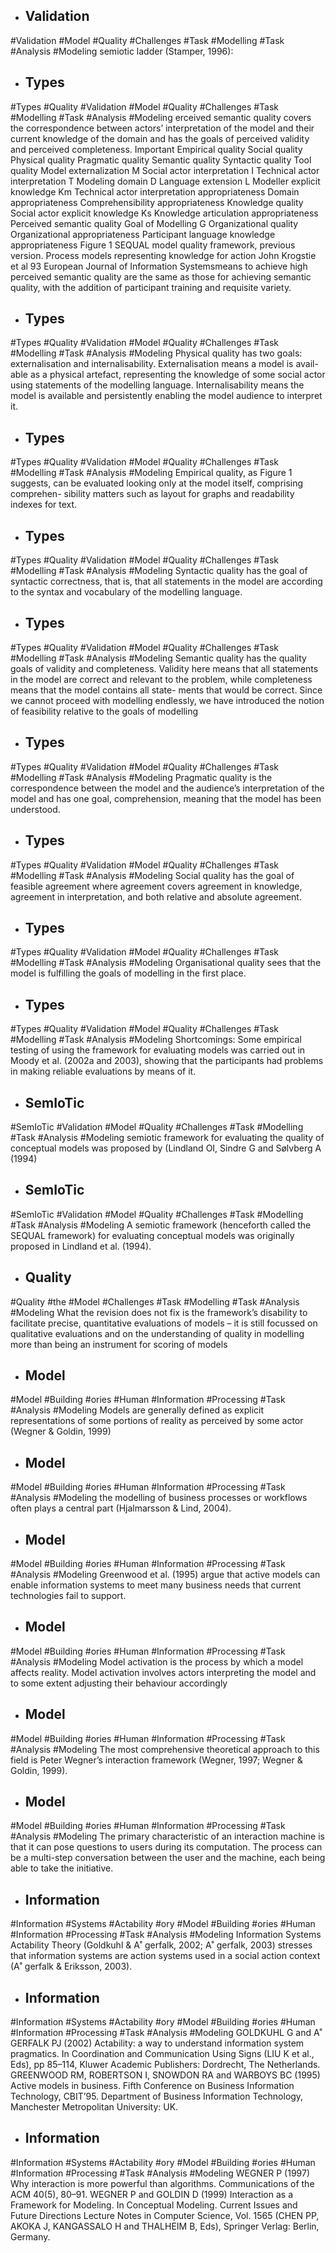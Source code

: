 - ## Validation
#Validation  #Model #Quality #Challenges #Task #Modelling #Task #Analysis  #Modeling 
semiotic ladder (Stamper, 1996):

- ## Types
#Types  #Quality #Validation  #Model #Quality #Challenges #Task #Modelling #Task #Analysis  #Modeling 
erceived semantic quality covers the correspondence between actors’ interpretation of the model and their current knowledge of the domain and has the goals of perceived validity and perceived completeness. Important Empirical  quality Social quality Physical  quality Pragmatic  quality Semantic quality Syntactic quality Tool quality Model externalization M Social  actor interpretation I Technical  actor interpretation T Modeling  domain D Language extension L Modeller  explicit  knowledge  Km Technical actor interpretation appropriateness Domain appropriateness Comprehensibility appropriateness Knowledge quality Social actor explicit  knowledge  Ks Knowledge articulation appropriateness Perceived semantic quality Goal of  Modelling G Organizational  quality Organizational  appropriateness Participant language  knowledge  appropriateness Figure 1 SEQUAL model quality framework, previous version. Process models representing knowledge for action John Krogstie et al 93 European Journal of Information Systemsmeans to achieve high perceived semantic quality are the same as those for achieving semantic quality, with the addition of participant training and requisite variety.

- ## Types
#Types  #Quality #Validation  #Model #Quality #Challenges #Task #Modelling #Task #Analysis  #Modeling 
Physical quality has two goals: externalisation and internalisability. Externalisation means a model is avail- able as a physical artefact, representing the knowledge of some social actor using statements of the modelling language. Internalisability means the model is available and persistently enabling the model audience to interpret it.

- ## Types
#Types  #Quality #Validation  #Model #Quality #Challenges #Task #Modelling #Task #Analysis  #Modeling 
Empirical quality, as Figure 1 suggests, can be evaluated looking only at the model itself, comprising comprehen- sibility matters such as layout for graphs and readability indexes for text.

- ## Types
#Types  #Quality #Validation  #Model #Quality #Challenges #Task #Modelling #Task #Analysis  #Modeling 
Syntactic quality has the goal of syntactic correctness, that is, that all statements in the model are according to the syntax and vocabulary of the modelling language.

- ## Types
#Types  #Quality #Validation  #Model #Quality #Challenges #Task #Modelling #Task #Analysis  #Modeling 
Semantic quality has the quality goals of validity and completeness. Validity here means that all statements in the model are correct and relevant to the problem, while completeness means that the model contains all state- ments that would be correct. Since we cannot proceed with modelling endlessly, we have introduced the notion of feasibility relative to the goals of modelling

- ## Types
#Types  #Quality #Validation  #Model #Quality #Challenges #Task #Modelling #Task #Analysis  #Modeling 
Pragmatic quality is the correspondence between the model and the audience’s interpretation of the model and has one goal, comprehension, meaning that the model has been understood.

- ## Types
#Types  #Quality #Validation  #Model #Quality #Challenges #Task #Modelling #Task #Analysis  #Modeling 
Social quality has the goal of feasible agreement where agreement covers agreement in knowledge, agreement in interpretation, and both relative and absolute agreement.

- ## Types
#Types  #Quality #Validation  #Model #Quality #Challenges #Task #Modelling #Task #Analysis  #Modeling 
Organisational quality sees that the model is fulfilling the goals of modelling in the first place.

- ## Types
#Types  #Quality #Validation  #Model #Quality #Challenges #Task #Modelling #Task #Analysis  #Modeling 
Shortcomings: Some empirical testing of using the framework for evaluating models was carried out in Moody et al. (2002a and 2003), showing that the participants had problems in making reliable evaluations by means of it.

- ## SemIoTic
#SemIoTic #Validation  #Model #Quality #Challenges #Task #Modelling #Task #Analysis  #Modeling 
semiotic framework for evaluating the quality of conceptual models was proposed by (Lindland OI, Sindre G and Sølvberg A (1994)

- ## SemIoTic
#SemIoTic #Validation  #Model #Quality #Challenges #Task #Modelling #Task #Analysis  #Modeling 
A semiotic framework (henceforth called the SEQUAL framework) for evaluating conceptual models was originally proposed in Lindland et al. (1994).

- ## Quality
#Quality  #the #Model #Challenges #Task #Modelling #Task #Analysis  #Modeling 
What the revision does not fix is the framework’s disability to facilitate precise, quantitative evaluations of models – it is still focussed on qualitative evaluations and on the understanding of quality in modelling more than being an instrument for scoring of models

- ## Model
#Model #Building #ories #Human #Information #Processing #Task #Analysis  #Modeling 
Models are generally defined as explicit representations of some portions of reality as perceived by some actor (Wegner & Goldin, 1999)

- ## Model
#Model #Building #ories #Human #Information #Processing #Task #Analysis  #Modeling 
the modelling of business processes or workflows often plays a central part (Hjalmarsson & Lind, 2004).

- ## Model
#Model #Building #ories #Human #Information #Processing #Task #Analysis  #Modeling 
Greenwood et al. (1995) argue that active models can enable information systems to meet many business needs that current technologies fail to support.

- ## Model
#Model #Building #ories #Human #Information #Processing #Task #Analysis  #Modeling 
Model activation is the process by which a model affects reality. Model activation involves actors interpreting the model and to some extent adjusting their behaviour accordingly

- ## Model
#Model #Building #ories #Human #Information #Processing #Task #Analysis  #Modeling 
The most comprehensive theoretical approach to this field is Peter Wegner’s interaction framework (Wegner, 1997; Wegner & Goldin, 1999).

- ## Model
#Model #Building #ories #Human #Information #Processing #Task #Analysis  #Modeling 
The primary characteristic of an interaction machine is that it can pose questions to users during its computation. The process can be a multi-step conversation between the user and the machine, each being able to take the initiative.

- ## Information
#Information #Systems #Actability #ory #Model #Building #ories #Human #Information #Processing #Task #Analysis  #Modeling 
Information Systems Actability Theory (Goldkuhl & A˚ gerfalk, 2002; A˚ gerfalk, 2003) stresses that information systems are action systems used in a social action context (A˚ gerfalk & Eriksson, 2003).

- ## Information
#Information #Systems #Actability #ory #Model #Building #ories #Human #Information #Processing #Task #Analysis  #Modeling 
GOLDKUHL G and A˚ GERFALK PJ (2002) Actability: a way to understand information system pragmatics. In Coordination and Communication Using Signs (LIU K et al., Eds), pp 85–114, Kluwer Academic Publishers: Dordrecht, The Netherlands. GREENWOOD RM, ROBERTSON I, SNOWDON RA and WARBOYS BC (1995) Active models in business. Fifth Conference on Business Information Technology, CBIT’95. Department of Business Information Technology, Manchester Metropolitan University: UK.

- ## Information
#Information #Systems #Actability #ory #Model #Building #ories #Human #Information #Processing #Task #Analysis  #Modeling 
WEGNER P (1997) Why interaction is more powerful than algorithms. Communications of the ACM 40(5), 80–91. WEGNER P and GOLDIN D (1999) Interaction as a Framework for Modeling. In Conceptual Modeling. Current Issues and Future Directions Lecture Notes in Computer Science, Vol. 1565 (CHEN PP, AKOKA J, KANGASSALO H and THALHEIM B, Eds), Springer Verlag: Berlin, Germany.

